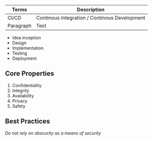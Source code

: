 | Terms     | Description |
| ----------- | ----------- |
| CI/CD       |Continous Integration / Continous Development      |
| Paragraph   | Text        |

- Idea inception 
- Design 
- Implementation 
- Testing 
- Deployment 
## Core Properties 
1. Confidentiality 
2. Integrity
3. Availability 
4. Privacy
5. Safety 

## Best Practices
_Do not rely on obscurity as a means of security_
